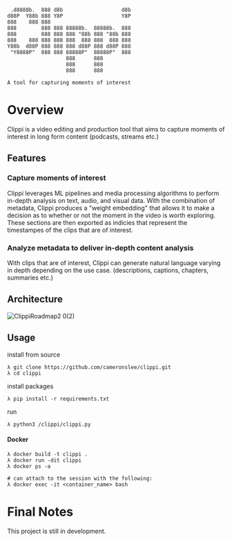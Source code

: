 ```
 .d8888b.  888 d8b                   d8b 
d88P  Y88b 888 Y8P                   Y8P 
888    888 888                           
888        888 888 88888b.  88888b.  888 
888        888 888 888 "88b 888 "88b 888 
888    888 888 888 888  888 888  888 888 
Y88b  d88P 888 888 888 d88P 888 d88P 888 
 "Y8888P"  888 888 88888P"  88888P"  888 
                   888      888          
                   888      888          
                   888      888          

A tool for capturing moments of interest
```

# Overview
Clippi is a video editing and production tool that aims to capture moments of interest in long form content (podcasts, streams etc.)

## Features
### Capture moments of interest
Clippi leverages ML pipelines and media processing algorithms to perform in-depth analysis on text, audio, and visual data. With the combination of metadata, Clippi produces a "weight embedding" that allows it to make a decision as to whether or not the moment in the video is worth exploring. These sections are then exported as indicies that represent the timestampes of the clips that are of interest.

### Analyze metadata to deliver in-depth content analysis
With clips that are of interest, Clippi can generate natural language varying in depth depending on the use case. (descriptions, captions, chapters, summaries etc.)

## Architecture
![ClippiRoadmap2 0(2)](https://github.com/cameronslee/clippi/assets/29127398/65af2420-c74d-4221-ab82-b5db808462f1)

## Usage
install from source
```
λ git clone https://github.com/cameronslee/clippi.git
λ cd clippi
```

install packages
```
λ pip install -r requirements.txt
```

run
```
λ python3 /clippi/clippi.py 
```

#### Docker
```
λ docker build -t clippi . 
λ docker run -dit clippi 
λ docker ps -a 

# can attach to the session with the following:
λ docker exec -it <container_name> bash
```

# Final Notes
This project is still in development. 
